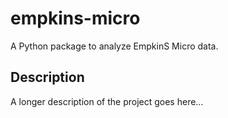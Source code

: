 # empkins-micro

A Python package to analyze EmpkinS Micro data.


## Description

A longer description of the project goes here...